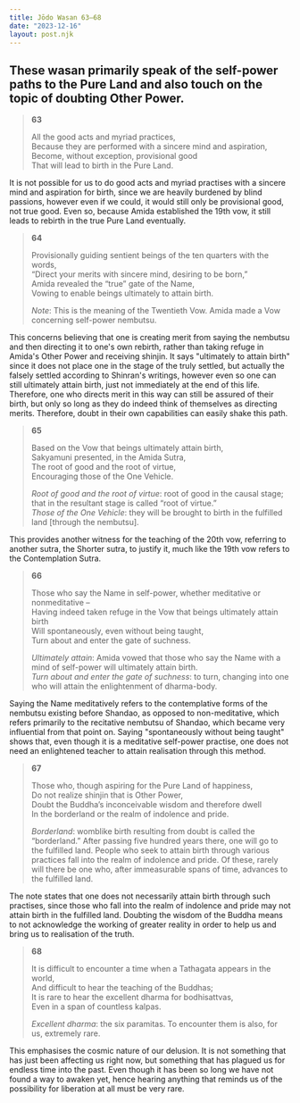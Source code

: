 ```yaml
---
title: Jōdo Wasan 63–68
date: "2023-12-16"
layout: post.njk
---
```


These wasan primarily speak of the self-power paths to the Pure Land and also touch on the topic of doubting Other Power.
---

> **63**  
>   
> All the good acts and myriad practices,  
> Because they are performed with a sincere mind and aspiration,  
> Become, without exception, provisional good  
> That will lead to birth in the Pure Land.  

It is not possible for us to do good acts and myriad practises with a sincere mind and aspiration for birth, since we are heavily burdened by blind passions, however even if we could, it would still only be provisional good, not true good. Even so, because Amida established the 19th vow, it still leads to rebirth in the true Pure Land eventually.

> **64**  
>   
> Provisionally guiding sentient beings of the ten quarters with the words,  
> “Direct your merits with sincere mind, desiring to be born,”  
> Amida revealed the “true” gate of the Name,  
> Vowing to enable beings ultimately to attain birth.  
>   
> *Note*: This is the meaning of the Twentieth Vow. Amida made a Vow concerning self-power nembutsu.  

This concerns believing that one is creating merit from saying the nembutsu and then directing it to one's own rebirth, rather than taking refuge in Amida's Other Power and receiving shinjin. It says "ultimately to attain birth" since it does not place one in the stage of the truly settled, but actually the falsely settled according to Shinran's writings, however even so one can still ultimately attain birth, just not immediately at the end of this life. Therefore, one who directs merit in this way can still be assured of their birth, but only so long as they do indeed think of themselves as directing merits. Therefore, doubt in their own capabilities can easily shake this path.

> **65**  
>   
> Based on the Vow that beings ultimately attain birth,  
> Sakyamuni presented, in the Amida Sutra,  
> The root of good and the root of virtue,  
> Encouraging those of the One Vehicle.  
>   
> *Root of good and the root of virtue*: root of good in the causal stage; that in the resultant stage is called “root of virtue.”  
> *Those of the One Vehicle*: they will be brought to birth in the fulfilled land [through the nembutsu].  

This provides another witness for the teaching of the 20th vow, referring to another sutra, the Shorter sutra, to justify it, much like the 19th vow refers to the Contemplation Sutra.

> **66**  
>   
> Those who say the Name in self-power, whether meditative or nonmeditative –  
> Having indeed taken refuge in the Vow that beings ultimately attain birth  
> Will spontaneously, even without being taught,  
> Turn about and enter the gate of suchness.  
>   
> *Ultimately attain*: Amida vowed that those who say the Name with a mind of self-power will ultimately attain birth.  
> *Turn about and enter the gate of suchness*: to turn, changing into one who will attain the enlightenment of dharma-body.  

Saying the Name meditatively refers to the contemplative forms of the nembutsu existing before Shandao, as opposed to non-meditative, which refers primarily to the recitative nembutsu of Shandao, which became very influential from that point on. Saying "spontaneously without being taught" shows that, even though it is a meditative self-power practise, one does not need an enlightened teacher to attain realisation through this method.

> **67**  
>   
> Those who, though aspiring for the Pure Land of happiness,  
> Do not realize shinjin that is Other Power,  
> Doubt the Buddha’s inconceivable wisdom and therefore dwell  
> In the borderland or the realm of indolence and pride.  
>   
> *Borderland*: womblike birth resulting from doubt is called the “borderland.” After passing five hundred years there, one will go to the fulfilled land. People who seek to attain birth through various practices fall into the realm of indolence and pride. Of these, rarely will there be one who, after immeasurable spans of time, advances to the fulfilled land.  

The note states that one does not necessarily attain birth through such practises, since those who fall into the realm of indolence and pride may not attain birth in the fulfilled land. Doubting the wisdom of the Buddha means to not acknowledge the working of greater reality in order to help us and bring us to realisation of the truth.

> **68**  
>   
> It is difficult to encounter a time when a Tathagata appears in the world,  
> And difficult to hear the teaching of the Buddhas;  
> It is rare to hear the excellent dharma for bodhisattvas,  
> Even in a span of countless kalpas.  
>   
> *Excellent dharma*: the six paramitas. To encounter them is also, for us, extremely rare.  

This emphasises the cosmic nature of our delusion. It is not something that has just been affecting us right now, but something that has plagued us for endless time into the past. Even though it has been so long we have not found a way to awaken yet, hence hearing anything that reminds us of the possibility for liberation at all must be very rare.